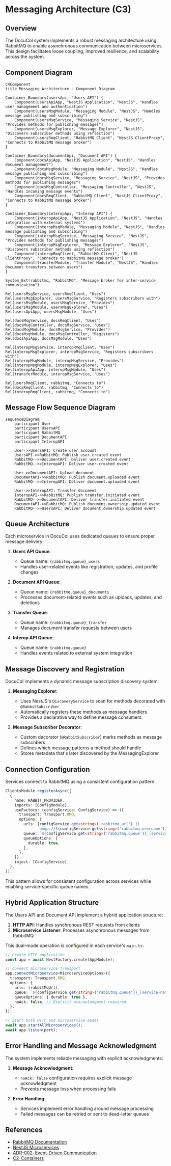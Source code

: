 # Messaging Architecture (C3)

## Overview

The DocuCol system implements a robust messaging architecture using RabbitMQ to enable asynchronous communication between microservices. This design facilitates loose coupling, improved resilience, and scalability across the system.

## Component Diagram

```mermaid
C4Component
title Messaging Architecture - Component Diagram

Container_Boundary(usersApi, "Users API") {
    Component(usersApiApp, "NestJS Application", "NestJS", "Handles user management and authentication")
    Component(usersMsgModule, "Messaging Module", "NestJS", "Handles message publishing and subscribing")
    Component(usersMsgService, "Messaging Service", "NestJS", "Provides methods for publishing messages")
    Component(usersMsgExplorer, "Message Explorer", "NestJS", "Discovers subscriber methods using reflection")
    Component(usersRmqClient, "RabbitMQ Client", "NestJS ClientProxy", "Connects to RabbitMQ message broker")
}

Container_Boundary(documentApi, "Document API") {
    Component(docsApiApp, "NestJS Application", "NestJS", "Handles document management")
    Component(docsMsgModule, "Messaging Module", "NestJS", "Handles message publishing and subscribing")
    Component(docsMsgService, "Messaging Service", "NestJS", "Provides methods for publishing messages")
    Component(docsMsgController, "Messaging Controller", "NestJS", "Handles incoming message events")
    Component(docsRmqClient, "RabbitMQ Client", "NestJS ClientProxy", "Connects to RabbitMQ message broker")
}

Container_Boundary(interopApi, "Interop API") {
    Component(interopApiApp, "NestJS Application", "NestJS", "Handles integration with external systems")
    Component(interopMsgModule, "Messaging Module", "NestJS", "Handles message publishing and subscribing")
    Component(interopMsgService, "Messaging Service", "NestJS", "Provides methods for publishing messages")
    Component(interopMsgExplorer, "Message Explorer", "NestJS", "Discovers subscriber methods using reflection")
    Component(interopRmqClient, "RabbitMQ Client", "NestJS ClientProxy", "Connects to RabbitMQ message broker")
    Component(transferModule, "Transfer Module", "NestJS", "Handles document transfers between users")
}

System_Ext(rabbitmq, "RabbitMQ", "Message broker for inter-service communication")

Rel(usersMsgService, usersRmqClient, "Uses")
Rel(usersMsgExplorer, usersMsgService, "Registers subscribers with")
Rel(usersMsgModule, usersMsgService, "Provides")
Rel(usersMsgModule, usersMsgExplorer, "Uses")
Rel(usersApiApp, usersMsgModule, "Uses")

Rel(docsMsgService, docsRmqClient, "Uses")
Rel(docsMsgController, docsMsgService, "Uses")
Rel(docsMsgModule, docsMsgService, "Provides")
Rel(docsMsgModule, docsMsgController, "Registers")
Rel(docsApiApp, docsMsgModule, "Uses")

Rel(interopMsgService, interopRmqClient, "Uses")
Rel(interopMsgExplorer, interopMsgService, "Registers subscribers with")
Rel(interopMsgModule, interopMsgService, "Provides")
Rel(interopMsgModule, interopMsgExplorer, "Uses")
Rel(interopApiApp, interopMsgModule, "Uses")
Rel(transferModule, interopMsgService, "Uses")

Rel(usersRmqClient, rabbitmq, "Connects to")
Rel(docsRmqClient, rabbitmq, "Connects to")
Rel(interopRmqClient, rabbitmq, "Connects to")
```

## Message Flow Sequence Diagram

```mermaid
sequenceDiagram
    participant User
    participant UsersAPI
    participant RabbitMQ
    participant DocumentAPI
    participant InteropAPI

    User->>UsersAPI: Create user account
    UsersAPI->>RabbitMQ: Publish user.created event
    RabbitMQ-->>DocumentAPI: Deliver user.created event
    RabbitMQ-->>InteropAPI: Deliver user.created event
    
    User->>DocumentAPI: Upload document
    DocumentAPI->>RabbitMQ: Publish document.uploaded event
    RabbitMQ-->>InteropAPI: Deliver document.uploaded event
    
    User->>InteropAPI: Transfer document
    InteropAPI->>RabbitMQ: Publish transfer.initiated event
    RabbitMQ-->>DocumentAPI: Deliver transfer.initiated event
    DocumentAPI->>RabbitMQ: Publish document.ownership.updated event
    RabbitMQ-->>UsersAPI: Deliver document.ownership.updated event
```

## Queue Architecture

Each microservice in DocuCol uses dedicated queues to ensure proper message delivery:

1. **Users API Queue**: 
   - Queue name: `{rabbitmq.queue}_users`
   - Handles user-related events like registration, updates, and profile changes

2. **Document API Queue**: 
   - Queue name: `{rabbitmq.queue}_documents`
   - Processes document-related events such as uploads, updates, and deletions

3. **Transfer Queue**: 
   - Queue name: `{rabbitmq.queue}_transfer`
   - Manages document transfer requests between users

4. **Interop API Queue**:
   - Queue name: `{rabbitmq.queue}`
   - Handles events related to external system integration

## Message Discovery and Registration

DocuCol implements a dynamic message subscription discovery system:

1. **Messaging Explorer**:
   - Uses NestJS's `DiscoveryService` to scan for methods decorated with `@RabbitSubscriber`
   - Automatically registers these methods as message handlers
   - Provides a declarative way to define message consumers

2. **Message Subscriber Decorator**:
   - Custom decorator (`@RabbitSubscriber`) marks methods as message subscribers
   - Defines which message patterns a method should handle
   - Stores metadata that's later discovered by the MessagingExplorer

## Connection Configuration

Services connect to RabbitMQ using a consistent configuration pattern:

```typescript
ClientsModule.registerAsync([
  {
    name: RABBIT_PROVIDER,
    imports: [ConfigModule],
    useFactory: (configService: ConfigService) => ({
      transport: Transport.RMQ,
      options: {
        urls: [configService.get<string>('rabbitmq.url') || 
              `amqp://${configService.get<string>('rabbitmq.username')}:${configService.get<string>('rabbitmq.password')}@${configService.get<string>('rabbitmq.host')}:${configService.get<number>('rabbitmq.port')}`],
        queue: `${configService.get<string>('rabbitmq.queue')}_[service-specific-suffix]`,
        queueOptions: {
          durable: true,
        },
      },
    }),
    inject: [ConfigService],
  },
]),
```

This pattern allows for consistent configuration across services while enabling service-specific queue names.

## Hybrid Application Structure

The Users API and Document API implement a hybrid application structure:

1. **HTTP API**: Handles synchronous REST requests from clients
2. **Microservice Listener**: Processes asynchronous messages from RabbitMQ

This dual-mode operation is configured in each service's `main.ts`:

```typescript
// Create HTTP application
const app = await NestFactory.create(AppModule);

// Connect microservice transport
app.connectMicroservice<MicroserviceOptions>({
  transport: Transport.RMQ,
  options: {
    urls: [rabbitMqUrl],
    queue: `${configService.get<string>('rabbitmq.queue')}_[service-name]`,
    queueOptions: { durable: true },
    noAck: false, // Explicit acknowledgment required
  },
});

// Start both HTTP and microservice modes
await app.startAllMicroservices();
await app.listen(port);
```

## Error Handling and Message Acknowledgment

The system implements reliable messaging with explicit acknowledgments:

1. **Message Acknowledgment**: 
   - `noAck: false` configuration requires explicit message acknowledgment
   - Prevents message loss when processing fails

2. **Error Handling**:
   - Services implement error handling around message processing
   - Failed messages can be retried or sent to dead-letter queues

## References

- [RabbitMQ Documentation](https://www.rabbitmq.com/documentation.html)
- [NestJS Microservices](https://docs.nestjs.com/microservices/basics)
- [ADR-002: Event-Driven Communication](./ADR/ADR-002-Event-Driven-Communication.md)
- [C2-Containers](./C2-Containers.md)
